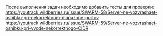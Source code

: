 После выполнения задач необходимо добавить тесты для проверки:
https://youtrack.wildberries.ru/issue/SWARM-58/Server-ne-vozvrashaet-oshibku-pri-nekorrektnom-diapazone-portov
https://youtrack.wildberries.ru/issue/SWARM-59/Server-ne-vozvrashaet-oshibku-pri-vvode-nekorrektnogo-CIDR
